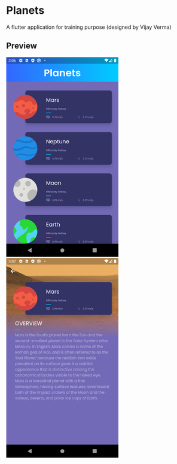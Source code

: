 # Planets

A flutter application for training purpose (designed by Vijay Verma)

## Preview

<img src="Screenshot_1604066819.png" width="300"> <img src="Screenshot_1604066827.png" width="300">
